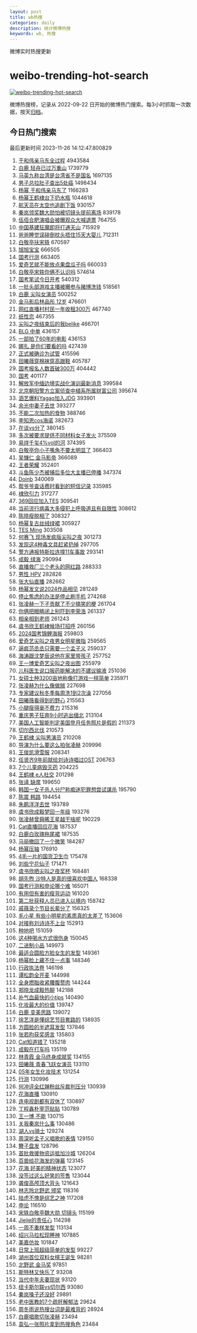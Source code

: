 ```yaml
---
layout: post
title: wb热搜
categories: daily
description: 统计微博热搜
keywords: wb, 热搜
---
```


微博实时热搜更新

# weibo-trending-hot-search

[![weibo-trending-hot-search](https://github.com/ameizi/weibo-trending-hot-search/actions/workflows/ci.yml/badge.svg)](https://github.com/ameizi/weibo-trending-hot-search/actions/workflows/ci.yml)

微博热搜榜，记录从 2022-09-22 日开始的微博热门搜索。每3小时抓取一次数据，按天[归档](./archives)。

## 今日热门搜索

<!-- BEGIN --> 
最后更新时间 2023-11-26 14:12:47.800829 
1. [于和伟亲马东全过程](https://s.weibo.com/weibo?q=%E4%BA%8E%E5%92%8C%E4%BC%9F%E4%BA%B2%E9%A9%AC%E4%B8%9C%E5%85%A8%E8%BF%87%E7%A8%8B&t=31&band_rank=1&Refer=top) 4943584
1. [白鹿 轻舟已过万重山](https://s.weibo.com/weibo?q=%E7%99%BD%E9%B9%BF%20%E8%BD%BB%E8%88%9F%E5%B7%B2%E8%BF%87%E4%B8%87%E9%87%8D%E5%B1%B1&t=31&band_rank=1&Refer=top) 1739779
1. [马英九称台湾是台湾省不是国名](https://s.weibo.com/weibo?q=%23%E9%A9%AC%E8%8B%B1%E4%B9%9D%E7%A7%B0%E5%8F%B0%E6%B9%BE%E6%98%AF%E5%8F%B0%E6%B9%BE%E7%9C%81%E4%B8%8D%E6%98%AF%E5%9B%BD%E5%90%8D%23&t=31&band_rank=2&Refer=top) 1697135
1. [男子总拉肚子查出5处癌](https://s.weibo.com/weibo?q=%23%E7%94%B7%E5%AD%90%E6%80%BB%E6%8B%89%E8%82%9A%E5%AD%90%E6%9F%A5%E5%87%BA5%E5%A4%84%E7%99%8C%23&t=31&band_rank=2&Refer=top) 1498434
1. [杨幂 于和伟亲马东了](https://s.weibo.com/weibo?q=%E6%9D%A8%E5%B9%82%20%E4%BA%8E%E5%92%8C%E4%BC%9F%E4%BA%B2%E9%A9%AC%E4%B8%9C%E4%BA%86&t=31&band_rank=1&Refer=top) 1166283
1. [杨幂王鹤棣台下扔水瓶](https://s.weibo.com/weibo?q=%23%E6%9D%A8%E5%B9%82%E7%8E%8B%E9%B9%A4%E6%A3%A3%E5%8F%B0%E4%B8%8B%E6%89%94%E6%B0%B4%E7%93%B6%23&t=31&band_rank=2&Refer=top) 1044618
1. [航天员在太空也追剧下饭](https://s.weibo.com/weibo?q=%23%E8%88%AA%E5%A4%A9%E5%91%98%E5%9C%A8%E5%A4%AA%E7%A9%BA%E4%B9%9F%E8%BF%BD%E5%89%A7%E4%B8%8B%E9%A5%AD%23&t=31&band_rank=3&Refer=top) 930157
1. [秦岚领奖魏大勋怕被切镜头提前离场](https://s.weibo.com/weibo?q=%23%E7%A7%A6%E5%B2%9A%E9%A2%86%E5%A5%96%E9%AD%8F%E5%A4%A7%E5%8B%8B%E6%80%95%E8%A2%AB%E5%88%87%E9%95%9C%E5%A4%B4%E6%8F%90%E5%89%8D%E7%A6%BB%E5%9C%BA%23&t=31&band_rank=9&Refer=top) 839178
1. [伍佰合肥演唱会被曝观众大喊退票](https://s.weibo.com/weibo?q=%23%E4%BC%8D%E4%BD%B0%E5%90%88%E8%82%A5%E6%BC%94%E5%94%B1%E4%BC%9A%E8%A2%AB%E6%9B%9D%E8%A7%82%E4%BC%97%E5%A4%A7%E5%96%8A%E9%80%80%E7%A5%A8%23&t=31&band_rank=5&Refer=top) 764755
1. [中国基建狂魔即将打通天山](https://s.weibo.com/weibo?q=%23%E4%B8%AD%E5%9B%BD%E5%9F%BA%E5%BB%BA%E7%8B%82%E9%AD%94%E5%8D%B3%E5%B0%86%E6%89%93%E9%80%9A%E5%A4%A9%E5%B1%B1%23&t=31&band_rank=3&Refer=top) 715929
1. [爸爸睡觉误碰倒枕头捂住15天大婴儿](https://s.weibo.com/weibo?q=%23%E7%88%B8%E7%88%B8%E7%9D%A1%E8%A7%89%E8%AF%AF%E7%A2%B0%E5%80%92%E6%9E%95%E5%A4%B4%E6%8D%82%E4%BD%8F15%E5%A4%A9%E5%A4%A7%E5%A9%B4%E5%84%BF%23&t=31&band_rank=4&Refer=top) 712311
1. [白敬亭扶宋轶](https://s.weibo.com/weibo?q=%23%E7%99%BD%E6%95%AC%E4%BA%AD%E6%89%B6%E5%AE%8B%E8%BD%B6%23&t=31&band_rank=6&Refer=top) 670597
1. [旭旭宝宝](https://s.weibo.com/weibo?q=%E6%97%AD%E6%97%AD%E5%AE%9D%E5%AE%9D&t=31&band_rank=5&Refer=top) 666505
1. [国考行测](https://s.weibo.com/weibo?q=%E5%9B%BD%E8%80%83%E8%A1%8C%E6%B5%8B&t=31&band_rank=6&Refer=top) 663405
1. [爱奇艺就不能放点果盘瓜子吗](https://s.weibo.com/weibo?q=%E7%88%B1%E5%A5%87%E8%89%BA%E5%B0%B1%E4%B8%8D%E8%83%BD%E6%94%BE%E7%82%B9%E6%9E%9C%E7%9B%98%E7%93%9C%E5%AD%90%E5%90%97&t=31&band_rank=14&Refer=top) 660033
1. [白敬亭宋轶你俩不认识吗](https://s.weibo.com/weibo?q=%E7%99%BD%E6%95%AC%E4%BA%AD%E5%AE%8B%E8%BD%B6%E4%BD%A0%E4%BF%A9%E4%B8%8D%E8%AE%A4%E8%AF%86%E5%90%97&t=31&band_rank=6&Refer=top) 574614
1. [国考笔试今日开考](https://s.weibo.com/weibo?q=%23%E5%9B%BD%E8%80%83%E7%AC%94%E8%AF%95%E4%BB%8A%E6%97%A5%E5%BC%80%E8%80%83%23&t=31&band_rank=15&Refer=top) 540312
1. [一批头部游戏主播被曝参与赌博洗钱](https://s.weibo.com/weibo?q=%23%E4%B8%80%E6%89%B9%E5%A4%B4%E9%83%A8%E6%B8%B8%E6%88%8F%E4%B8%BB%E6%92%AD%E8%A2%AB%E6%9B%9D%E5%8F%82%E4%B8%8E%E8%B5%8C%E5%8D%9A%E6%B4%97%E9%92%B1%23&t=31&band_rank=8&Refer=top) 518561
1. [白鹿 尖叫女演员](https://s.weibo.com/weibo?q=%E7%99%BD%E9%B9%BF%20%E5%B0%96%E5%8F%AB%E5%A5%B3%E6%BC%94%E5%91%98&t=31&band_rank=2&Refer=top) 500252
1. [金马影后林品彤 12岁](https://s.weibo.com/weibo?q=%E9%87%91%E9%A9%AC%E5%BD%B1%E5%90%8E%E6%9E%97%E5%93%81%E5%BD%A4%2012%E5%B2%81&t=31&band_rank=4&Refer=top) 476601
1. [网红直播村村民一年收租300万](https://s.weibo.com/weibo?q=%23%E7%BD%91%E7%BA%A2%E7%9B%B4%E6%92%AD%E6%9D%91%E6%9D%91%E6%B0%91%E4%B8%80%E5%B9%B4%E6%94%B6%E7%A7%9F300%E4%B8%87%23&t=31&band_rank=10&Refer=top) 467740
1. [纸性恋](https://s.weibo.com/weibo?q=%E7%BA%B8%E6%80%A7%E6%81%8B&t=31&band_rank=12&Refer=top) 467355
1. [尖叫之夜结束后的我belike](https://s.weibo.com/weibo?q=%E5%B0%96%E5%8F%AB%E4%B9%8B%E5%A4%9C%E7%BB%93%E6%9D%9F%E5%90%8E%E7%9A%84%E6%88%91belike&t=31&band_rank=15&Refer=top) 466701
1. [BLG 中单](https://s.weibo.com/weibo?q=BLG%20%E4%B8%AD%E5%8D%95&t=31&band_rank=10&Refer=top) 436157
1. [一部拍了60年的电影](https://s.weibo.com/weibo?q=%E4%B8%80%E9%83%A8%E6%8B%8D%E4%BA%8660%E5%B9%B4%E7%9A%84%E7%94%B5%E5%BD%B1&t=31&band_rank=11&Refer=top) 436153
1. [娜扎 是你们要看的吗](https://s.weibo.com/weibo?q=%E5%A8%9C%E6%89%8E%20%E6%98%AF%E4%BD%A0%E4%BB%AC%E8%A6%81%E7%9C%8B%E7%9A%84%E5%90%97&t=31&band_rank=5&Refer=top) 427439
1. [正式被确诊为试管](https://s.weibo.com/weibo?q=%23%E6%AD%A3%E5%BC%8F%E8%A2%AB%E7%A1%AE%E8%AF%8A%E4%B8%BA%E8%AF%95%E7%AE%A1%23&t=31&band_rank=13&Refer=top) 415596
1. [田曦薇穿棉袜穿高跟鞋](https://s.weibo.com/weibo?q=%23%E7%94%B0%E6%9B%A6%E8%96%87%E7%A9%BF%E6%A3%89%E8%A2%9C%E7%A9%BF%E9%AB%98%E8%B7%9F%E9%9E%8B%23&t=31&band_rank=17&Refer=top) 405787
1. [国考报名人数首破300万](https://s.weibo.com/weibo?q=%23%E5%9B%BD%E8%80%83%E6%8A%A5%E5%90%8D%E4%BA%BA%E6%95%B0%E9%A6%96%E7%A0%B4300%E4%B8%87%23&t=31&band_rank=7&Refer=top) 404442
1. [国考](https://s.weibo.com/weibo?q=%E5%9B%BD%E8%80%83&t=31&band_rank=19&Refer=top) 401177
1. [解放军中缅边境实战化演训最新消息](https://s.weibo.com/weibo?q=%23%E8%A7%A3%E6%94%BE%E5%86%9B%E4%B8%AD%E7%BC%85%E8%BE%B9%E5%A2%83%E5%AE%9E%E6%88%98%E5%8C%96%E6%BC%94%E8%AE%AD%E6%9C%80%E6%96%B0%E6%B6%88%E6%81%AF%23&t=31&band_rank=19&Refer=top) 399584
1. [北京朝阳警方立案侦查中植系所属财富公司](https://s.weibo.com/weibo?q=%23%E5%8C%97%E4%BA%AC%E6%9C%9D%E9%98%B3%E8%AD%A6%E6%96%B9%E7%AB%8B%E6%A1%88%E4%BE%A6%E6%9F%A5%E4%B8%AD%E6%A4%8D%E7%B3%BB%E6%89%80%E5%B1%9E%E8%B4%A2%E5%AF%8C%E5%85%AC%E5%8F%B8%23&t=31&band_rank=7&Refer=top) 395674
1. [涵艺爆料Yagao加入JDG](https://s.weibo.com/weibo?q=%23%E6%B6%B5%E8%89%BA%E7%88%86%E6%96%99Yagao%E5%8A%A0%E5%85%A5JDG%23&t=31&band_rank=14&Refer=top) 393901
1. [余光中妻子去世](https://s.weibo.com/weibo?q=%23%E4%BD%99%E5%85%89%E4%B8%AD%E5%A6%BB%E5%AD%90%E5%8E%BB%E4%B8%96%23&t=31&band_rank=8&Refer=top) 393277
1. [不能二次加热的食物](https://s.weibo.com/weibo?q=%E4%B8%8D%E8%83%BD%E4%BA%8C%E6%AC%A1%E5%8A%A0%E7%83%AD%E7%9A%84%E9%A3%9F%E7%89%A9&t=31&band_rank=9&Refer=top) 388746
1. [李知恩cos海诺](https://s.weibo.com/weibo?q=%E6%9D%8E%E7%9F%A5%E6%81%A9cos%E6%B5%B7%E8%AF%BA&t=31&band_rank=10&Refer=top) 382673
1. [在谈vs分了](https://s.weibo.com/weibo?q=%23%E5%9C%A8%E8%B0%88vs%E5%88%86%E4%BA%86%23&t=31&band_rank=11&Refer=top) 380145
1. [多次被要求提供不同材料女子发火](https://s.weibo.com/weibo?q=%23%E5%A4%9A%E6%AC%A1%E8%A2%AB%E8%A6%81%E6%B1%82%E6%8F%90%E4%BE%9B%E4%B8%8D%E5%90%8C%E6%9D%90%E6%96%99%E5%A5%B3%E5%AD%90%E5%8F%91%E7%81%AB%23&t=31&band_rank=20&Refer=top) 375509
1. [易烊千玺4%vol的河](https://s.weibo.com/weibo?q=%E6%98%93%E7%83%8A%E5%8D%83%E7%8E%BA4%25vol%E7%9A%84%E6%B2%B3&t=31&band_rank=21&Refer=top) 374395
1. [白敬亭你小子嘴角不要太明显了](https://s.weibo.com/weibo?q=%E7%99%BD%E6%95%AC%E4%BA%AD%E4%BD%A0%E5%B0%8F%E5%AD%90%E5%98%B4%E8%A7%92%E4%B8%8D%E8%A6%81%E5%A4%AA%E6%98%8E%E6%98%BE%E4%BA%86&t=31&band_rank=22&Refer=top) 366403
1. [吴慷仁 金马影帝](https://s.weibo.com/weibo?q=%E5%90%B4%E6%85%B7%E4%BB%81%20%E9%87%91%E9%A9%AC%E5%BD%B1%E5%B8%9D&t=31&band_rank=12&Refer=top) 366089
1. [王者荣耀](https://s.weibo.com/weibo?q=%E7%8E%8B%E8%80%85%E8%8D%A3%E8%80%80&t=31&band_rank=15&Refer=top) 352401
1. [斗鱼陈少杰被捕后多位大主播已停播](https://s.weibo.com/weibo?q=%23%E6%96%97%E9%B1%BC%E9%99%88%E5%B0%91%E6%9D%B0%E8%A2%AB%E6%8D%95%E5%90%8E%E5%A4%9A%E4%BD%8D%E5%A4%A7%E4%B8%BB%E6%92%AD%E5%B7%B2%E5%81%9C%E6%92%AD%23&t=31&band_rank=11&Refer=top) 347374
1. [Doinb](https://s.weibo.com/weibo?q=Doinb&t=31&band_rank=16&Refer=top) 340069
1. [帮爷爷查话费时看到的短信记录](https://s.weibo.com/weibo?q=%E5%B8%AE%E7%88%B7%E7%88%B7%E6%9F%A5%E8%AF%9D%E8%B4%B9%E6%97%B6%E7%9C%8B%E5%88%B0%E7%9A%84%E7%9F%AD%E4%BF%A1%E8%AE%B0%E5%BD%95&t=31&band_rank=23&Refer=top) 335985
1. [棣欣引力](https://s.weibo.com/weibo?q=%E6%A3%A3%E6%AC%A3%E5%BC%95%E5%8A%9B&t=31&band_rank=13&Refer=top) 317277
1. [369回应加入TES](https://s.weibo.com/weibo?q=%23369%E5%9B%9E%E5%BA%94%E5%8A%A0%E5%85%A5TES%23&t=31&band_rank=14&Refer=top) 309541
1. [当前流行病毒大多侵犯上呼吸道且有自限性](https://s.weibo.com/weibo?q=%23%E5%BD%93%E5%89%8D%E6%B5%81%E8%A1%8C%E7%97%85%E6%AF%92%E5%A4%A7%E5%A4%9A%E4%BE%B5%E7%8A%AF%E4%B8%8A%E5%91%BC%E5%90%B8%E9%81%93%E4%B8%94%E6%9C%89%E8%87%AA%E9%99%90%E6%80%A7%23&t=31&band_rank=15&Refer=top) 308612
1. [陈晓瘦脱相了](https://s.weibo.com/weibo?q=%E9%99%88%E6%99%93%E7%98%A6%E8%84%B1%E7%9B%B8%E4%BA%86&t=31&band_rank=16&Refer=top) 308327
1. [杨幂复古丝绒绿裙](https://s.weibo.com/weibo?q=%23%E6%9D%A8%E5%B9%82%E5%A4%8D%E5%8F%A4%E4%B8%9D%E7%BB%92%E7%BB%BF%E8%A3%99%23&t=31&band_rank=17&Refer=top) 305927
1. [TES Ming](https://s.weibo.com/weibo?q=TES%20Ming&t=31&band_rank=9&Refer=top) 303508
1. [何赛飞 现场发疯版尖叫之夜](https://s.weibo.com/weibo?q=%E4%BD%95%E8%B5%9B%E9%A3%9E%20%E7%8E%B0%E5%9C%BA%E5%8F%91%E7%96%AF%E7%89%88%E5%B0%96%E5%8F%AB%E4%B9%8B%E5%A4%9C&t=31&band_rank=11&Refer=top) 301273
1. [发现这4种毒文具赶紧扔掉](https://s.weibo.com/weibo?q=%E5%8F%91%E7%8E%B0%E8%BF%994%E7%A7%8D%E6%AF%92%E6%96%87%E5%85%B7%E8%B5%B6%E7%B4%A7%E6%89%94%E6%8E%89&t=31&band_rank=14&Refer=top) 297705
1. [警方通报特斯拉连撞11车事故](https://s.weibo.com/weibo?q=%23%E8%AD%A6%E6%96%B9%E9%80%9A%E6%8A%A5%E7%89%B9%E6%96%AF%E6%8B%89%E8%BF%9E%E6%92%9E11%E8%BD%A6%E4%BA%8B%E6%95%85%23&t=31&band_rank=19&Refer=top) 293141
1. [成毅 绿海](https://s.weibo.com/weibo?q=%E6%88%90%E6%AF%85%20%E7%BB%BF%E6%B5%B7&t=31&band_rank=17&Refer=top) 290994
1. [直播救厂三个老头的网红路](https://s.weibo.com/weibo?q=%23%E7%9B%B4%E6%92%AD%E6%95%91%E5%8E%82%E4%B8%89%E4%B8%AA%E8%80%81%E5%A4%B4%E7%9A%84%E7%BD%91%E7%BA%A2%E8%B7%AF%23&t=31&band_rank=18&Refer=top) 288333
1. [男性 HPV](https://s.weibo.com/weibo?q=%E7%94%B7%E6%80%A7%20HPV&t=31&band_rank=21&Refer=top) 282826
1. [张大仙直播](https://s.weibo.com/weibo?q=%E5%BC%A0%E5%A4%A7%E4%BB%99%E7%9B%B4%E6%92%AD&t=31&band_rank=22&Refer=top) 282662
1. [杨幂发文说2024作品相见](https://s.weibo.com/weibo?q=%23%E6%9D%A8%E5%B9%82%E5%8F%91%E6%96%87%E8%AF%B42024%E4%BD%9C%E5%93%81%E7%9B%B8%E8%A7%81%23&t=31&band_rank=23&Refer=top) 281249
1. [停止焦虑的办法是停止刷手机](https://s.weibo.com/weibo?q=%E5%81%9C%E6%AD%A2%E7%84%A6%E8%99%91%E7%9A%84%E5%8A%9E%E6%B3%95%E6%98%AF%E5%81%9C%E6%AD%A2%E5%88%B7%E6%89%8B%E6%9C%BA&t=31&band_rank=20&Refer=top) 274268
1. [张凌赫一下子贡献了不少搞笑的梗](https://s.weibo.com/weibo?q=%E5%BC%A0%E5%87%8C%E8%B5%AB%E4%B8%80%E4%B8%8B%E5%AD%90%E8%B4%A1%E7%8C%AE%E4%BA%86%E4%B8%8D%E5%B0%91%E6%90%9E%E7%AC%91%E7%9A%84%E6%A2%97&t=31&band_rank=43&Refer=top) 261704
1. [你俩把眼睛闭上别吓到李荣浩](https://s.weibo.com/weibo?q=%23%E4%BD%A0%E4%BF%A9%E6%8A%8A%E7%9C%BC%E7%9D%9B%E9%97%AD%E4%B8%8A%E5%88%AB%E5%90%93%E5%88%B0%E6%9D%8E%E8%8D%A3%E6%B5%A9%23&t=31&band_rank=27&Refer=top) 261337
1. [相亲相到老师](https://s.weibo.com/weibo?q=%23%E7%9B%B8%E4%BA%B2%E7%9B%B8%E5%88%B0%E8%80%81%E5%B8%88%23&t=31&band_rank=21&Refer=top) 261243
1. [虞书欣王鹤棣候场打招呼](https://s.weibo.com/weibo?q=%23%E8%99%9E%E4%B9%A6%E6%AC%A3%E7%8E%8B%E9%B9%A4%E6%A3%A3%E5%80%99%E5%9C%BA%E6%89%93%E6%8B%9B%E5%91%BC%23&t=31&band_rank=29&Refer=top) 260156
1. [2024国考锦鲤海报](https://s.weibo.com/weibo?q=%232024%E5%9B%BD%E8%80%83%E9%94%A6%E9%B2%A4%E6%B5%B7%E6%8A%A5%23&t=31&band_rank=29&Refer=top) 259803
1. [爱奇艺尖叫之夜男女明星微指](https://s.weibo.com/weibo?q=%23%E7%88%B1%E5%A5%87%E8%89%BA%E5%B0%96%E5%8F%AB%E4%B9%8B%E5%A4%9C%E7%94%B7%E5%A5%B3%E6%98%8E%E6%98%9F%E5%BE%AE%E6%8C%87%23&t=31&band_rank=31&Refer=top) 259565
1. [逼疯范丞丞只需要一个孟子义](https://s.weibo.com/weibo?q=%23%E9%80%BC%E7%96%AF%E8%8C%83%E4%B8%9E%E4%B8%9E%E5%8F%AA%E9%9C%80%E8%A6%81%E4%B8%80%E4%B8%AA%E5%AD%9F%E5%AD%90%E4%B9%89%23&t=31&band_rank=32&Refer=top) 259037
1. [海涛跟沈梦辰说他在家里带孩子](https://s.weibo.com/weibo?q=%E6%B5%B7%E6%B6%9B%E8%B7%9F%E6%B2%88%E6%A2%A6%E8%BE%B0%E8%AF%B4%E4%BB%96%E5%9C%A8%E5%AE%B6%E9%87%8C%E5%B8%A6%E5%AD%A9%E5%AD%90&t=31&band_rank=12&Refer=top) 257752
1. [王一博爱奇艺尖叫之夜出图](https://s.weibo.com/weibo?q=%23%E7%8E%8B%E4%B8%80%E5%8D%9A%E7%88%B1%E5%A5%87%E8%89%BA%E5%B0%96%E5%8F%AB%E4%B9%8B%E5%A4%9C%E5%87%BA%E5%9B%BE%23&t=31&band_rank=23&Refer=top) 255979
1. [儿科医生说口服药能解决的不建议输液](https://s.weibo.com/weibo?q=%23%E5%84%BF%E7%A7%91%E5%8C%BB%E7%94%9F%E8%AF%B4%E5%8F%A3%E6%9C%8D%E8%8D%AF%E8%83%BD%E8%A7%A3%E5%86%B3%E7%9A%84%E4%B8%8D%E5%BB%BA%E8%AE%AE%E8%BE%93%E6%B6%B2%23&t=31&band_rank=24&Refer=top) 251036
1. [女硕士种3200亩地称像打游戏一样简单](https://s.weibo.com/weibo?q=%23%E5%A5%B3%E7%A1%95%E5%A3%AB%E7%A7%8D3200%E4%BA%A9%E5%9C%B0%E7%A7%B0%E5%83%8F%E6%89%93%E6%B8%B8%E6%88%8F%E4%B8%80%E6%A0%B7%E7%AE%80%E5%8D%95%23&t=31&band_rank=25&Refer=top) 235971
1. [张凌赫为什么像做贼](https://s.weibo.com/weibo?q=%E5%BC%A0%E5%87%8C%E8%B5%AB%E4%B8%BA%E4%BB%80%E4%B9%88%E5%83%8F%E5%81%9A%E8%B4%BC&t=31&band_rank=17&Refer=top) 227698
1. [专家建议秋冬季每周洗1到2次澡](https://s.weibo.com/weibo?q=%23%E4%B8%93%E5%AE%B6%E5%BB%BA%E8%AE%AE%E7%A7%8B%E5%86%AC%E5%AD%A3%E6%AF%8F%E5%91%A8%E6%B4%971%E5%88%B02%E6%AC%A1%E6%BE%A1%23&t=31&band_rank=24&Refer=top) 227056
1. [田曦薇看得到的野心](https://s.weibo.com/weibo?q=%23%E7%94%B0%E6%9B%A6%E8%96%87%E7%9C%8B%E5%BE%97%E5%88%B0%E7%9A%84%E9%87%8E%E5%BF%83%23&t=31&band_rank=25&Refer=top) 215563
1. [小腿瘦得毫不费力](https://s.weibo.com/weibo?q=%E5%B0%8F%E8%85%BF%E7%98%A6%E5%BE%97%E6%AF%AB%E4%B8%8D%E8%B4%B9%E5%8A%9B&t=31&band_rank=18&Refer=top) 215316
1. [重庆男子狂奔9小时逃出缅北](https://s.weibo.com/weibo?q=%23%E9%87%8D%E5%BA%86%E7%94%B7%E5%AD%90%E7%8B%82%E5%A5%949%E5%B0%8F%E6%97%B6%E9%80%83%E5%87%BA%E7%BC%85%E5%8C%97%23&t=31&band_rank=33&Refer=top) 213104
1. [美国人工智能判定美国登月任务照片是假的](https://s.weibo.com/weibo?q=%23%E7%BE%8E%E5%9B%BD%E4%BA%BA%E5%B7%A5%E6%99%BA%E8%83%BD%E5%88%A4%E5%AE%9A%E7%BE%8E%E5%9B%BD%E7%99%BB%E6%9C%88%E4%BB%BB%E5%8A%A1%E7%85%A7%E7%89%87%E6%98%AF%E5%81%87%E7%9A%84%23&t=31&band_rank=19&Refer=top) 211373
1. [切尔西北伐](https://s.weibo.com/weibo?q=%E5%88%87%E5%B0%94%E8%A5%BF%E5%8C%97%E4%BC%90&t=31&band_rank=20&Refer=top) 210573
1. [王鹤棣 尖叫男演员](https://s.weibo.com/weibo?q=%E7%8E%8B%E9%B9%A4%E6%A3%A3%20%E5%B0%96%E5%8F%AB%E7%94%B7%E6%BC%94%E5%91%98&t=31&band_rank=21&Refer=top) 210208
1. [导演为什么要这么拍张凌赫](https://s.weibo.com/weibo?q=%23%E5%AF%BC%E6%BC%94%E4%B8%BA%E4%BB%80%E4%B9%88%E8%A6%81%E8%BF%99%E4%B9%88%E6%8B%8D%E5%BC%A0%E5%87%8C%E8%B5%AB%23&t=31&band_rank=26&Refer=top) 209996
1. [王俊凯滑雪服](https://s.weibo.com/weibo?q=%23%E7%8E%8B%E4%BF%8A%E5%87%AF%E6%BB%91%E9%9B%AA%E6%9C%8D%23&t=31&band_rank=27&Refer=top) 208341
1. [任贤齐9年前就给刘诗诗唱过OST](https://s.weibo.com/weibo?q=%23%E4%BB%BB%E8%B4%A4%E9%BD%909%E5%B9%B4%E5%89%8D%E5%B0%B1%E7%BB%99%E5%88%98%E8%AF%97%E8%AF%97%E5%94%B1%E8%BF%87OST%23&t=31&band_rank=28&Refer=top) 206763
1. [7个儿童病毁灭药](https://s.weibo.com/weibo?q=7%E4%B8%AA%E5%84%BF%E7%AB%A5%E7%97%85%E6%AF%81%E7%81%AD%E8%8D%AF&t=31&band_rank=34&Refer=top) 204225
1. [王鹤棣 e人社交](https://s.weibo.com/weibo?q=%E7%8E%8B%E9%B9%A4%E6%A3%A3%20e%E4%BA%BA%E7%A4%BE%E4%BA%A4&t=31&band_rank=28&Refer=top) 201298
1. [张译 缺席](https://s.weibo.com/weibo?q=%E5%BC%A0%E8%AF%91%20%E7%BC%BA%E5%B8%AD&t=31&band_rank=22&Refer=top) 199650
1. [韩国一女子杀人分尸称痴迷犯罪想尝试谋杀](https://s.weibo.com/weibo?q=%23%E9%9F%A9%E5%9B%BD%E4%B8%80%E5%A5%B3%E5%AD%90%E6%9D%80%E4%BA%BA%E5%88%86%E5%B0%B8%E7%A7%B0%E7%97%B4%E8%BF%B7%E7%8A%AF%E7%BD%AA%E6%83%B3%E5%B0%9D%E8%AF%95%E8%B0%8B%E6%9D%80%23&t=31&band_rank=23&Refer=top) 195790
1. [陈震 韩路](https://s.weibo.com/weibo?q=%E9%99%88%E9%9C%87%20%E9%9F%A9%E8%B7%AF&t=31&band_rank=24&Refer=top) 194454
1. [朱鹮洋洋去世](https://s.weibo.com/weibo?q=%23%E6%9C%B1%E9%B9%AE%E6%B4%8B%E6%B4%8B%E5%8E%BB%E4%B8%96%23&t=31&band_rank=25&Refer=top) 193789
1. [虞书欣成毅梦回一年级](https://s.weibo.com/weibo?q=%E8%99%9E%E4%B9%A6%E6%AC%A3%E6%88%90%E6%AF%85%E6%A2%A6%E5%9B%9E%E4%B8%80%E5%B9%B4%E7%BA%A7&t=31&band_rank=26&Refer=top) 193276
1. [张凌赫曾舜晞王星越干啥呢](https://s.weibo.com/weibo?q=%23%E5%BC%A0%E5%87%8C%E8%B5%AB%E6%9B%BE%E8%88%9C%E6%99%9E%E7%8E%8B%E6%98%9F%E8%B6%8A%E5%B9%B2%E5%95%A5%E5%91%A2%23&t=31&band_rank=31&Refer=top) 190229
1. [Cat直播回应花海](https://s.weibo.com/weibo?q=%23Cat%E7%9B%B4%E6%92%AD%E5%9B%9E%E5%BA%94%E8%8A%B1%E6%B5%B7%23&t=31&band_rank=32&Refer=top) 187537
1. [白鹿白玫瑰拖尾裙](https://s.weibo.com/weibo?q=%23%E7%99%BD%E9%B9%BF%E7%99%BD%E7%8E%AB%E7%91%B0%E6%8B%96%E5%B0%BE%E8%A3%99%23&t=31&band_rank=33&Refer=top) 187535
1. [马丽撤回了一个微笑](https://s.weibo.com/weibo?q=%23%E9%A9%AC%E4%B8%BD%E6%92%A4%E5%9B%9E%E4%BA%86%E4%B8%80%E4%B8%AA%E5%BE%AE%E7%AC%91%23&t=31&band_rank=34&Refer=top) 184287
1. [杨幂压轴](https://s.weibo.com/weibo?q=%23%E6%9D%A8%E5%B9%82%E5%8E%8B%E8%BD%B4%23&t=31&band_rank=27&Refer=top) 176910
1. [4毛一片的国货卫生巾](https://s.weibo.com/weibo?q=%234%E6%AF%9B%E4%B8%80%E7%89%87%E7%9A%84%E5%9B%BD%E8%B4%A7%E5%8D%AB%E7%94%9F%E5%B7%BE%23&t=31&band_rank=35&Refer=top) 175478
1. [刘些宁花仙子](https://s.weibo.com/weibo?q=%23%E5%88%98%E4%BA%9B%E5%AE%81%E8%8A%B1%E4%BB%99%E5%AD%90%23&t=31&band_rank=36&Refer=top) 171471
1. [虞书欣晒尖叫之夜奖杯](https://s.weibo.com/weibo?q=%23%E8%99%9E%E4%B9%A6%E6%AC%A3%E6%99%92%E5%B0%96%E5%8F%AB%E4%B9%8B%E5%A4%9C%E5%A5%96%E6%9D%AF%23&t=31&band_rank=36&Refer=top) 168481
1. [胡先煦 沙特人是真的很喜欢中国人](https://s.weibo.com/weibo?q=%E8%83%A1%E5%85%88%E7%85%A6%20%E6%B2%99%E7%89%B9%E4%BA%BA%E6%98%AF%E7%9C%9F%E7%9A%84%E5%BE%88%E5%96%9C%E6%AC%A2%E4%B8%AD%E5%9B%BD%E4%BA%BA&t=31&band_rank=37&Refer=top) 168338
1. [国考行测和申论哪个难](https://s.weibo.com/weibo?q=%23%E5%9B%BD%E8%80%83%E8%A1%8C%E6%B5%8B%E5%92%8C%E7%94%B3%E8%AE%BA%E5%93%AA%E4%B8%AA%E9%9A%BE%23&t=31&band_rank=44&Refer=top) 165071
1. [有用但有害的瘦背运动](https://s.weibo.com/weibo?q=%E6%9C%89%E7%94%A8%E4%BD%86%E6%9C%89%E5%AE%B3%E7%9A%84%E7%98%A6%E8%83%8C%E8%BF%90%E5%8A%A8&t=31&band_rank=39&Refer=top) 161020
1. [第二批获释人员已进入以境内](https://s.weibo.com/weibo?q=%23%E7%AC%AC%E4%BA%8C%E6%89%B9%E8%8E%B7%E9%87%8A%E4%BA%BA%E5%91%98%E5%B7%B2%E8%BF%9B%E5%85%A5%E4%BB%A5%E5%A2%83%E5%86%85%23&t=31&band_rank=40&Refer=top) 158742
1. [戚薇录个节目长辈分了](https://s.weibo.com/weibo?q=%23%E6%88%9A%E8%96%87%E5%BD%95%E4%B8%AA%E8%8A%82%E7%9B%AE%E9%95%BF%E8%BE%88%E5%88%86%E4%BA%86%23&t=31&band_rank=42&Refer=top) 156325
1. [毛小星 有些小明星的素质真的太差了](https://s.weibo.com/weibo?q=%E6%AF%9B%E5%B0%8F%E6%98%9F%20%E6%9C%89%E4%BA%9B%E5%B0%8F%E6%98%8E%E6%98%9F%E7%9A%84%E7%B4%A0%E8%B4%A8%E7%9C%9F%E7%9A%84%E5%A4%AA%E5%B7%AE%E4%BA%86&t=31&band_rank=44&Refer=top) 153606
1. [对接称刘诗诗不上台](https://s.weibo.com/weibo?q=%23%E5%AF%B9%E6%8E%A5%E7%A7%B0%E5%88%98%E8%AF%97%E8%AF%97%E4%B8%8D%E4%B8%8A%E5%8F%B0%23&t=31&band_rank=28&Refer=top) 152913
1. [种地吧](https://s.weibo.com/weibo?q=%E7%A7%8D%E5%9C%B0%E5%90%A7&t=31&band_rank=46&Refer=top) 151059
1. [这4种喝水方式很伤身](https://s.weibo.com/weibo?q=%23%E8%BF%994%E7%A7%8D%E5%96%9D%E6%B0%B4%E6%96%B9%E5%BC%8F%E5%BE%88%E4%BC%A4%E8%BA%AB%23&t=31&band_rank=47&Refer=top) 150045
1. [二进制小品](https://s.weibo.com/weibo?q=%E4%BA%8C%E8%BF%9B%E5%88%B6%E5%B0%8F%E5%93%81&t=31&band_rank=30&Refer=top) 149973
1. [最适合圆脸方脸女生的发型](https://s.weibo.com/weibo?q=%E6%9C%80%E9%80%82%E5%90%88%E5%9C%86%E8%84%B8%E6%96%B9%E8%84%B8%E5%A5%B3%E7%94%9F%E7%9A%84%E5%8F%91%E5%9E%8B&t=31&band_rank=31&Refer=top) 149361
1. [杨幂脸上藏不住一点事](https://s.weibo.com/weibo?q=%23%E6%9D%A8%E5%B9%82%E8%84%B8%E4%B8%8A%E8%97%8F%E4%B8%8D%E4%BD%8F%E4%B8%80%E7%82%B9%E4%BA%8B%23&t=31&band_rank=32&Refer=top) 148346
1. [行政执法卷](https://s.weibo.com/weibo?q=%E8%A1%8C%E6%94%BF%E6%89%A7%E6%B3%95%E5%8D%B7&t=31&band_rank=39&Refer=top) 146198
1. [谭松韵全开麦](https://s.weibo.com/weibo?q=%23%E8%B0%AD%E6%9D%BE%E9%9F%B5%E5%85%A8%E5%BC%80%E9%BA%A6%23&t=31&band_rank=34&Refer=top) 144998
1. [全身燃脂收紧腰腹赘肉](https://s.weibo.com/weibo?q=%E5%85%A8%E8%BA%AB%E7%87%83%E8%84%82%E6%94%B6%E7%B4%A7%E8%85%B0%E8%85%B9%E8%B5%98%E8%82%89&t=31&band_rank=35&Refer=top) 144244
1. [郑晓龙成毅热聊](https://s.weibo.com/weibo?q=%23%E9%83%91%E6%99%93%E9%BE%99%E6%88%90%E6%AF%85%E7%83%AD%E8%81%8A%23&t=31&band_rank=37&Refer=top) 142188
1. [补气血最快的小tips](https://s.weibo.com/weibo?q=%E8%A1%A5%E6%B0%94%E8%A1%80%E6%9C%80%E5%BF%AB%E7%9A%84%E5%B0%8Ftips&t=31&band_rank=39&Refer=top) 140490
1. [化妆最大的价值](https://s.weibo.com/weibo?q=%E5%8C%96%E5%A6%86%E6%9C%80%E5%A4%A7%E7%9A%84%E4%BB%B7%E5%80%BC&t=31&band_rank=40&Refer=top) 139747
1. [白鹿 变美思路](https://s.weibo.com/weibo?q=%E7%99%BD%E9%B9%BF%20%E5%8F%98%E7%BE%8E%E6%80%9D%E8%B7%AF&t=31&band_rank=41&Refer=top) 139072
1. [徐艺洋是懂综艺节目套路的](https://s.weibo.com/weibo?q=%23%E5%BE%90%E8%89%BA%E6%B4%8B%E6%98%AF%E6%87%82%E7%BB%BC%E8%89%BA%E8%8A%82%E7%9B%AE%E5%A5%97%E8%B7%AF%E7%9A%84%23&t=31&band_rank=42&Refer=top) 138935
1. [方圆脸的半遮耳发型](https://s.weibo.com/weibo?q=%E6%96%B9%E5%9C%86%E8%84%B8%E7%9A%84%E5%8D%8A%E9%81%AE%E8%80%B3%E5%8F%91%E5%9E%8B&t=31&band_rank=29&Refer=top) 137846
1. [张若昀获奖感言](https://s.weibo.com/weibo?q=%23%E5%BC%A0%E8%8B%A5%E6%98%80%E8%8E%B7%E5%A5%96%E6%84%9F%E8%A8%80%23&t=31&band_rank=45&Refer=top) 135803
1. [Cat知道错了](https://s.weibo.com/weibo?q=%23Cat%E7%9F%A5%E9%81%93%E9%94%99%E4%BA%86%23&t=31&band_rank=30&Refer=top) 135218
1. [成毅在打车吗](https://s.weibo.com/weibo?q=%23%E6%88%90%E6%AF%85%E5%9C%A8%E6%89%93%E8%BD%A6%E5%90%97%23&t=31&band_rank=31&Refer=top) 135119
1. [林青霞 金马终身成就奖](https://s.weibo.com/weibo?q=%E6%9E%97%E9%9D%92%E9%9C%9E%20%E9%87%91%E9%A9%AC%E7%BB%88%E8%BA%AB%E6%88%90%E5%B0%B1%E5%A5%96&t=31&band_rank=32&Refer=top) 134155
1. [田曦薇 青春飞跃女演员](https://s.weibo.com/weibo?q=%E7%94%B0%E6%9B%A6%E8%96%87%20%E9%9D%92%E6%98%A5%E9%A3%9E%E8%B7%83%E5%A5%B3%E6%BC%94%E5%91%98&t=31&band_rank=33&Refer=top) 133110
1. [05年女生化妆技术](https://s.weibo.com/weibo?q=05%E5%B9%B4%E5%A5%B3%E7%94%9F%E5%8C%96%E5%A6%86%E6%8A%80%E6%9C%AF&t=31&band_rank=48&Refer=top) 131254
1. [行测](https://s.weibo.com/weibo?q=%E8%A1%8C%E6%B5%8B&t=31&band_rank=46&Refer=top) 130996
1. [何冲评全红婵粉丝斥裁判压分](https://s.weibo.com/weibo?q=%E4%BD%95%E5%86%B2%E8%AF%84%E5%85%A8%E7%BA%A2%E5%A9%B5%E7%B2%89%E4%B8%9D%E6%96%A5%E8%A3%81%E5%88%A4%E5%8E%8B%E5%88%86&t=31&band_rank=34&Refer=top) 130939
1. [花海直播](https://s.weibo.com/weibo?q=%E8%8A%B1%E6%B5%B7%E7%9B%B4%E6%92%AD&t=31&band_rank=35&Refer=top) 130910
1. [连电视剧都有双休了](https://s.weibo.com/weibo?q=%23%E8%BF%9E%E7%94%B5%E8%A7%86%E5%89%A7%E9%83%BD%E6%9C%89%E5%8F%8C%E4%BC%91%E4%BA%86%23&t=31&band_rank=36&Refer=top) 130897
1. [丁程鑫朴宰范贴贴](https://s.weibo.com/weibo?q=%23%E4%B8%81%E7%A8%8B%E9%91%AB%E6%9C%B4%E5%AE%B0%E8%8C%83%E8%B4%B4%E8%B4%B4%23&t=31&band_rank=41&Refer=top) 130789
1. [王一博 不能](https://s.weibo.com/weibo?q=%E7%8E%8B%E4%B8%80%E5%8D%9A%20%E4%B8%8D%E8%83%BD&t=31&band_rank=37&Refer=top) 130715
1. [关我秦岚什么事](https://s.weibo.com/weibo?q=%23%E5%85%B3%E6%88%91%E7%A7%A6%E5%B2%9A%E4%BB%80%E4%B9%88%E4%BA%8B%23&t=31&band_rank=38&Refer=top) 130486
1. [湖人vs骑士](https://s.weibo.com/weibo?q=%23%E6%B9%96%E4%BA%BAvs%E9%AA%91%E5%A3%AB%23&t=31&band_rank=49&Refer=top) 129274
1. [周深听孟子义唱歌的表情](https://s.weibo.com/weibo?q=%23%E5%91%A8%E6%B7%B1%E5%90%AC%E5%AD%9F%E5%AD%90%E4%B9%89%E5%94%B1%E6%AD%8C%E7%9A%84%E8%A1%A8%E6%83%85%23&t=31&band_rank=48&Refer=top) 129150
1. [簪子盘发](https://s.weibo.com/weibo?q=%E7%B0%AA%E5%AD%90%E7%9B%98%E5%8F%91&t=31&band_rank=49&Refer=top) 128796
1. [首批救援物资运抵加沙城](https://s.weibo.com/weibo?q=%23%E9%A6%96%E6%89%B9%E6%95%91%E6%8F%B4%E7%89%A9%E8%B5%84%E8%BF%90%E6%8A%B5%E5%8A%A0%E6%B2%99%E5%9F%8E%23&t=31&band_rank=50&Refer=top) 126204
1. [百兽给花海发的弹幕](https://s.weibo.com/weibo?q=%E7%99%BE%E5%85%BD%E7%BB%99%E8%8A%B1%E6%B5%B7%E5%8F%91%E7%9A%84%E5%BC%B9%E5%B9%95&t=31&band_rank=39&Refer=top) 123145
1. [花海 好美的精神状态](https://s.weibo.com/weibo?q=%E8%8A%B1%E6%B5%B7%20%E5%A5%BD%E7%BE%8E%E7%9A%84%E7%B2%BE%E7%A5%9E%E7%8A%B6%E6%80%81&t=31&band_rank=40&Refer=top) 123077
1. [没签过这么好笑的签售](https://s.weibo.com/weibo?q=%E6%B2%A1%E7%AD%BE%E8%BF%87%E8%BF%99%E4%B9%88%E5%A5%BD%E7%AC%91%E7%9A%84%E7%AD%BE%E5%94%AE&t=31&band_rank=41&Refer=top) 123044
1. [龚俊高颅顶大背头](https://s.weibo.com/weibo?q=%23%E9%BE%9A%E4%BF%8A%E9%AB%98%E9%A2%85%E9%A1%B6%E5%A4%A7%E8%83%8C%E5%A4%B4%23&t=31&band_rank=43&Refer=top) 121643
1. [林志玲北野武 颁奖](https://s.weibo.com/weibo?q=%E6%9E%97%E5%BF%97%E7%8E%B2%E5%8C%97%E9%87%8E%E6%AD%A6%20%E9%A2%81%E5%A5%96&t=31&band_rank=42&Refer=top) 118316
1. [陆虎不愧是综艺之神](https://s.weibo.com/weibo?q=%23%E9%99%86%E8%99%8E%E4%B8%8D%E6%84%A7%E6%98%AF%E7%BB%BC%E8%89%BA%E4%B9%8B%E7%A5%9E%23&t=31&band_rank=44&Refer=top) 117208
1. [申论](https://s.weibo.com/weibo?q=%E7%94%B3%E8%AE%BA&t=31&band_rank=45&Refer=top) 116510
1. [宋轶白敬亭魏大勋 切镜头](https://s.weibo.com/weibo?q=%E5%AE%8B%E8%BD%B6%E7%99%BD%E6%95%AC%E4%BA%AD%E9%AD%8F%E5%A4%A7%E5%8B%8B%20%E5%88%87%E9%95%9C%E5%A4%B4&t=31&band_rank=43&Refer=top) 115199
1. [Jiejie的责任心](https://s.weibo.com/weibo?q=%23Jiejie%E7%9A%84%E8%B4%A3%E4%BB%BB%E5%BF%83%23&t=31&band_rank=47&Refer=top) 114298
1. [一周不重样发型](https://s.weibo.com/weibo?q=%E4%B8%80%E5%91%A8%E4%B8%8D%E9%87%8D%E6%A0%B7%E5%8F%91%E5%9E%8B&t=31&band_rank=48&Refer=top) 113134
1. [绍兴马拉松现睡神](https://s.weibo.com/weibo?q=%23%E7%BB%8D%E5%85%B4%E9%A9%AC%E6%8B%89%E6%9D%BE%E7%8E%B0%E7%9D%A1%E7%A5%9E%23&t=31&band_rank=50&Refer=top) 107885
1. [美嘉仿妆](https://s.weibo.com/weibo?q=%E7%BE%8E%E5%98%89%E4%BB%BF%E5%A6%86&t=31&band_rank=44&Refer=top) 101847
1. [日常上班超级简单的发型](https://s.weibo.com/weibo?q=%E6%97%A5%E5%B8%B8%E4%B8%8A%E7%8F%AD%E8%B6%85%E7%BA%A7%E7%AE%80%E5%8D%95%E7%9A%84%E5%8F%91%E5%9E%8B&t=31&band_rank=45&Refer=top) 99227
1. [湖州首位双料女棋王诞生](https://s.weibo.com/weibo?q=%23%E6%B9%96%E5%B7%9E%E9%A6%96%E4%BD%8D%E5%8F%8C%E6%96%99%E5%A5%B3%E6%A3%8B%E7%8E%8B%E8%AF%9E%E7%94%9F%23&t=31&band_rank=46&Refer=top) 98281
1. [北野武 金马奖](https://s.weibo.com/weibo?q=%E5%8C%97%E9%87%8E%E6%AD%A6%20%E9%87%91%E9%A9%AC%E5%A5%96&t=31&band_rank=47&Refer=top) 97851
1. [斯特林又快乐了](https://s.weibo.com/weibo?q=%E6%96%AF%E7%89%B9%E6%9E%97%E5%8F%88%E5%BF%AB%E4%B9%90%E4%BA%86&t=31&band_rank=48&Refer=top) 93208
1. [当代中年夫妻现状](https://s.weibo.com/weibo?q=%23%E5%BD%93%E4%BB%A3%E4%B8%AD%E5%B9%B4%E5%A4%AB%E5%A6%BB%E7%8E%B0%E7%8A%B6%23&t=31&band_rank=49&Refer=top) 93120
1. [纽卡斯尔联vs切尔西](https://s.weibo.com/weibo?q=%E7%BA%BD%E5%8D%A1%E6%96%AF%E5%B0%94%E8%81%94vs%E5%88%87%E5%B0%94%E8%A5%BF&t=31&band_rank=50&Refer=top) 93080
1. [秦岚嗓子还没好](https://s.weibo.com/weibo?q=%E7%A7%A6%E5%B2%9A%E5%97%93%E5%AD%90%E8%BF%98%E6%B2%A1%E5%A5%BD&t=31&band_rank=31&Refer=top) 29891
1. [老中医教的7个疏肝解郁法](https://s.weibo.com/weibo?q=%E8%80%81%E4%B8%AD%E5%8C%BB%E6%95%99%E7%9A%847%E4%B8%AA%E7%96%8F%E8%82%9D%E8%A7%A3%E9%83%81%E6%B3%95&t=31&band_rank=35&Refer=top) 29624
1. [周冬雨说热搜台词是最难背的](https://s.weibo.com/weibo?q=%23%E5%91%A8%E5%86%AC%E9%9B%A8%E8%AF%B4%E7%83%AD%E6%90%9C%E5%8F%B0%E8%AF%8D%E6%98%AF%E6%9C%80%E9%9A%BE%E8%83%8C%E7%9A%84%23&t=31&band_rank=41&Refer=top) 28924
1. [白鹿唱歌切张凌赫](https://s.weibo.com/weibo?q=%E7%99%BD%E9%B9%BF%E5%94%B1%E6%AD%8C%E5%88%87%E5%BC%A0%E5%87%8C%E8%B5%AB&t=31&band_rank=45&Refer=top) 23494
1. [袁弘一张照片拿到热搜角色](https://s.weibo.com/weibo?q=%23%E8%A2%81%E5%BC%98%E4%B8%80%E5%BC%A0%E7%85%A7%E7%89%87%E6%8B%BF%E5%88%B0%E7%83%AD%E6%90%9C%E8%A7%92%E8%89%B2%23&t=31&band_rank=46&Refer=top) 23484
<!-- END -->
